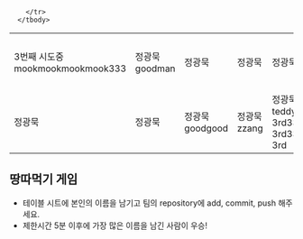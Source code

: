 <table>
      <tbody>
        <tr>
    <td>3번째 시도중mookmookmookmook333</td>
  	  <td>정광묵goodman</td>
	  <td>정광묵</td>
	  <td>정광묵</td>
	  <td>정광묵</td>
        <td>광묵짜응</td>
        <td>teddyjung33333푸시3번째</td>
        <td>teddyjung</td>
        <td>teddyjung</td>
        <td>imspartan</td>
        <tr>
          <td>정광묵</td>
          <td>정광묵</td>
          <td>정광묵goodgood</td>
          <td>정광묵zzang</td>
          <td>정광묵teddy33333333 3rd33333333 3rd33333333 3rd</td>
        
        </tr>
      </tbody>
</table>

## 땅따먹기 게임

- 테이블 시트에 본인의 이름을 남기고 팀의 repository에 add, commit, push 해주세요.
- 제한시간 5분 이후에 가장 많은 이름을 남긴 사람이 우승!
